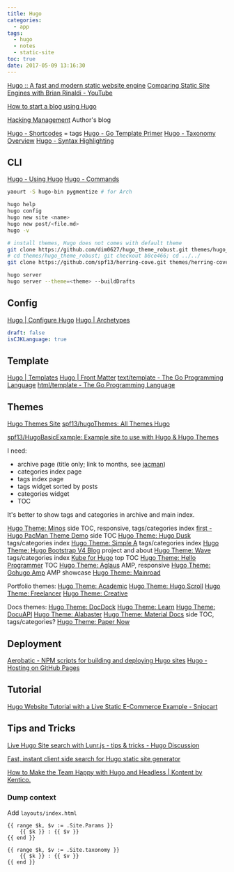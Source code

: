 ```yaml
---
title: Hugo
categories:
  - app
tags:
  - hugo
  - notes
  - static-site
toc: true
date: 2017-05-09 13:16:30
---
```


[Hugo :: A fast and modern static website engine](https://gohugo.io/)
[Comparing Static Site Engines with Brian Rinaldi - YouTube](https://www.youtube.com/watch?v=R-fJWOO1bjE)

[How to start a blog using Hugo](https://flaviocopes.com/start-blog-with-hugo/)

[Hacking Management](http://spf13.com/) Author's blog

[Hugo - Shortcodes](https://gohugo.io/extras/shortcodes/) = tags
[Hugo - Go Template Primer](https://gohugo.io/templates/go-templates/)
[Hugo - Taxonomy Overview](https://gohugo.io/taxonomies/overview/)
[Hugo - Syntax Highlighting](https://gohugo.io/extras/highlighting/)

<!--more-->

## CLI

[Hugo - Using Hugo](https://gohugo.io/overview/usage/)
[Hugo - Commands](https://gohugo.io/commands/)

```sh
yaourt -S hugo-bin pygmentize # for Arch

hugo help
hugo config
hugo new site <name>
hugo new post/<file.md>
hugo -v

# install themes, Hugo does not comes with default theme
git clone https://github.com/dim0627/hugo_theme_robust.git themes/hugo_theme_robust
# cd themes/hugo_theme_robust; git checkout b8ce466; cd ../../
git clone https://github.com/spf13/herring-cove.git themes/herring-cove

hugo server
hugo server --theme=<theme> --buildDrafts
```

## Config

[Hugo | Configure Hugo](https://gohugo.io/getting-started/configuration/)
[Hugo | Archetypes](https://gohugo.io/content-management/archetypes/)

```yaml
draft: false
isCJKLanguage: true
```

## Template

[Hugo | Templates](https://gohugo.io/templates/)
[Hugo | Front Matter](https://gohugo.io/content-management/front-matter/)
[text/template - The Go Programming Language](https://golang.org/pkg/text/template/)
[html/template - The Go Programming Language](https://golang.org/pkg/html/template/)

## Themes

[Hugo Themes Site](http://themes.gohugo.io/)
[spf13/hugoThemes: All Themes Hugo](https://github.com/spf13/hugoThemes/)

[spf13/HugoBasicExample: Example site to use with Hugo & Hugo Themes](https://github.com/spf13/HugoBasicExample)

I need:

- archive page (title only; link to months, see [jacman](http://wuchong.me/jacman/archives/))
- categories index page
- tags index page
- tags widget sorted by posts
- categories widget
- TOC

It's better to show tags and categories in archive and main index.

[Hugo Theme: Minos](http://themes.gohugo.io/hugo-theme-minos/) side TOC, responsive, tags/categories index
[first - Hugo PacMan Theme Demo](http://themes.gohugo.io/theme/hugo-pacman-theme/post/first/) side TOC
[Hugo Theme: Hugo Dusk](http://themes.gohugo.io/hugo-dusk/) tags/categories index
[Hugo Theme: Simple A](http://themes.gohugo.io/simple-a/) tags/categories index
[Hugo Theme: Hugo Bootstrap V4 Blog](http://themes.gohugo.io/hugo-theme-bootstrap4-blog/) project and about
[Hugo Theme: Wave](http://themes.gohugo.io/hugo-theme-wave/) tags/categories index
[Kube for Hugo](http://themes.gohugo.io/theme/kube/) top TOC
[Hugo Theme: Hello Programmer](http://themes.gohugo.io/hugo-hello-programmer-theme/) TOC
[Hugo Theme: Aglaus](http://themes.gohugo.io/aglaus/) AMP, responsive
[Hugo Theme: Gohugo Amp](http://themes.gohugo.io/gohugo-amp/) AMP showcase
[Hugo Theme: Mainroad](http://themes.gohugo.io/mainroad/)

Portfolio themes:
[Hugo Theme: Academic](http://themes.gohugo.io/academic/)
[Hugo Theme: Hugo Scroll](http://themes.gohugo.io/hugoscroll/)
[Hugo Theme: Freelancer](http://themes.gohugo.io/freelancer/)
[Hugo Theme: Creative](http://themes.gohugo.io/creative/)

Docs themes:
[Hugo Theme: DocDock](http://themes.gohugo.io/docdock/)
[Hugo Theme: Learn](http://themes.gohugo.io/hugo-theme-learn/)
[Hugo Theme: DocuAPI](http://themes.gohugo.io/docuapi/)
[Hugo Theme: Alabaster](http://themes.gohugo.io/hugo-alabaster-theme/)
[Hugo Theme: Material Docs](http://themes.gohugo.io/material-docs/) side TOC, tags/categories?
[Hugo Theme: Paper Now](http://themes.gohugo.io/hugo-paper-now/)

## Deployment

[Aerobatic - NPM scripts for building and deploying Hugo sites](https://www.aerobatic.com/blog/hugo-npm-buildtool-setup/)
[Hugo - Hosting on GitHub Pages](https://gohugo.io/tutorials/github-pages-blog/)

## Tutorial

[Hugo Website Tutorial with a Live Static E-Commerce Example - Snipcart](https://snipcart.com/blog/hugo-tutorial-static-site-ecommerce)

## Tips and Tricks

[Live Hugo Site search with Lunr.js - tips & tricks - Hugo Discussion](https://discuss.gohugo.io/t/live-hugo-site-search-with-lunr-js/2857/13)

[Fast, instant client side search for Hugo static site generator](https://gist.github.com/cmod/5410eae147e4318164258742dd053993)

[How to Make the Team Happy with Hugo and Headless | Kontent by Kentico.](https://kontent.ai/blog/hugo-and-headless-cms)

### Dump context

Add `layouts/index.html`

```
{{ range $k, $v := .Site.Params }}
    {{ $k }} : {{ $v }}
{{ end }}

{{ range $k, $v := .Site.taxonomy }}
    {{ $k }} : {{ $v }}
{{ end }}
```
